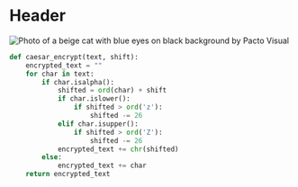 # Header

![Photo of a beige cat with blue eyes on black background by Pacto Visual](https://images.unsplash.com/photo-1478098711619-5ab0b478d6e6?q=80&w=1170&auto=format&fit=crop&ixlib=rb-4.0.3&ixid=M3wxMjA3fDB8MHxwaG90by1wYWdlfHx8fGVufDB8fHx8fA%3D%3D)

``` python
def caesar_encrypt(text, shift):
    encrypted_text = ""
    for char in text:
        if char.isalpha():
            shifted = ord(char) + shift
            if char.islower():
                if shifted > ord('z'):
                    shifted -= 26
            elif char.isupper():
                if shifted > ord('Z'):
                    shifted -= 26
            encrypted_text += chr(shifted)
        else:
            encrypted_text += char
    return encrypted_text
```
